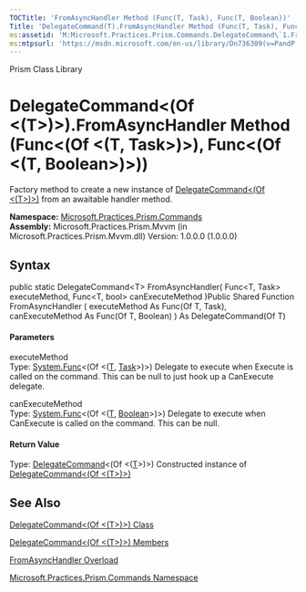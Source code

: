 ```yaml
---
TOCTitle: 'FromAsyncHandler Method (Func(T, Task), Func(T, Boolean))'
Title: 'DelegateCommand(T).FromAsyncHandler Method (Func(T, Task), Func(T, Boolean)) (Microsoft.Practices.Prism.Commands)'
ms:assetid: 'M:Microsoft.Practices.Prism.Commands.DelegateCommand\`1.FromAsyncHandler(System.Func{\`0,System.Threading.Tasks.Task},System.Func{\`0,System.Boolean})'
ms:mtpsurl: 'https://msdn.microsoft.com/en-us/library/Dn736309(v=PandP.50)'
---
```


Prism Class Library

DelegateCommand&lt;(Of &lt;(T&gt;)&gt;).FromAsyncHandler Method (Func&lt;(Of &lt;(T, Task&gt;)&gt;), Func&lt;(Of &lt;(T, Boolean&gt;)&gt;))
===============================================================================================================================================

Factory method to create a new instance of [DelegateCommand&lt;(Of &lt;(T&gt;)&gt;)](https://msdn.microsoft.com/t:microsoft.practices.prism.commands.delegatecommand%601) from an awaitable handler method.

**Namespace:** [Microsoft.Practices.Prism.Commands](https://msdn.microsoft.com/n:microsoft.practices.prism.commands)
**Assembly:** Microsoft.Practices.Prism.Mvvm (in Microsoft.Practices.Prism.Mvvm.dll) Version: 1.0.0.0 (1.0.0.0)

## Syntax


<span id="syntaxToggle"></span>public static DelegateCommand&lt;T&gt; FromAsyncHandler( Func&lt;T, Task&gt; executeMethod, Func&lt;T, bool&gt; canExecuteMethod )Public Shared Function FromAsyncHandler ( executeMethod As Func(Of T, Task), canExecuteMethod As Func(Of T, Boolean) ) As DelegateCommand(Of T)
#### Parameters

executeMethod  
Type: [System.Func](http://msdn2.microsoft.com/en-us/library/bb549151)&lt;(Of &lt;([T](https://msdn.microsoft.com/t:microsoft.practices.prism.commands.delegatecommand%601), [Task](http://msdn2.microsoft.com/en-us/library/dd235678)&gt;)&gt;)
Delegate to execute when Execute is called on the command. This can be null to just hook up a CanExecute delegate.

canExecuteMethod  
Type: [System.Func](http://msdn2.microsoft.com/en-us/library/bb549151)&lt;(Of &lt;([T](https://msdn.microsoft.com/t:microsoft.practices.prism.commands.delegatecommand%601), [Boolean](http://msdn2.microsoft.com/en-us/library/a28wyd50)&gt;)&gt;)
Delegate to execute when CanExecute is called on the command. This can be null.

#### Return Value

Type: [DelegateCommand](https://msdn.microsoft.com/t:microsoft.practices.prism.commands.delegatecommand%601)&lt;(Of &lt;([T](https://msdn.microsoft.com/t:microsoft.practices.prism.commands.delegatecommand%601)&gt;)&gt;)
Constructed instance of [DelegateCommand&lt;(Of &lt;(T&gt;)&gt;)](https://msdn.microsoft.com/t:microsoft.practices.prism.commands.delegatecommand%601)

See Also
--------


[DelegateCommand&lt;(Of &lt;(T&gt;)&gt;) Class](https://msdn.microsoft.com/t:microsoft.practices.prism.commands.delegatecommand%601)

[DelegateCommand&lt;(Of &lt;(T&gt;)&gt;) Members](https://msdn.microsoft.com/allmembers.t:microsoft.practices.prism.commands.delegatecommand%601)

[FromAsyncHandler Overload](https://msdn.microsoft.com/overload:microsoft.practices.prism.commands.delegatecommand%601.fromasynchandler)

[Microsoft.Practices.Prism.Commands Namespace](https://msdn.microsoft.com/n:microsoft.practices.prism.commands)

